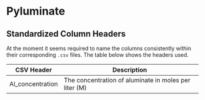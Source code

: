 # Pyluminate

## Standardized Column Headers

At the moment it seems required to name the columns consistently within
their corresponding `.csv` files. The table below shows the headers used.

| CSV Header | Description |
-------------|--------------
Al_concentration | The concentration of aluminate in moles per liter (M)
